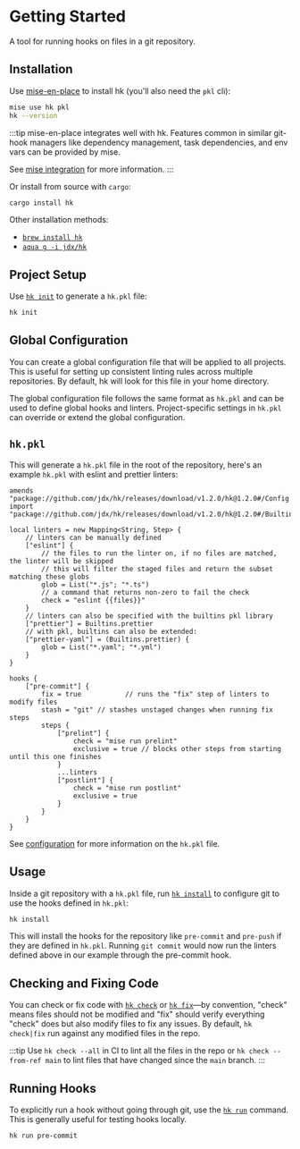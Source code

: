 # Getting Started

A tool for running hooks on files in a git repository.

## Installation

Use [mise-en-place](https://github.com/jdx/mise) to install hk (you'll also need the `pkl` cli):

```sh
mise use hk pkl
hk --version
```

:::tip
mise-en-place integrates well with hk. Features common in similar git-hook managers like dependency management, task dependencies, and env vars can be provided by mise.

See [mise integration](/mise_integration) for more information.
:::

Or install from source with `cargo`:

```sh
cargo install hk
```

Other installation methods:

- [`brew install hk`](https://formulae.brew.sh/formula/hk)
- [`aqua g -i jdx/hk`](https://github.com/aquaproj/aqua-registry/blob/main/pkgs/jdx/hk/registry.yaml)

## Project Setup

Use [`hk init`](/cli/init) to generate a `hk.pkl` file:

```sh
hk init
```

## Global Configuration

You can create a global configuration file that will be applied to all projects. This is useful for setting up consistent linting rules across multiple repositories. By default, hk will look for this file in your home directory.

The global configuration file follows the same format as `hk.pkl` and can be used to define global hooks and linters. Project-specific settings in `hk.pkl` can override or extend the global configuration.

## `hk.pkl`

This will generate a `hk.pkl` file in the root of the repository, here's an example `hk.pkl` with eslint and prettier linters:

```pkl
amends "package://github.com/jdx/hk/releases/download/v1.2.0/hk@1.2.0#/Config.pkl"
import "package://github.com/jdx/hk/releases/download/v1.2.0/hk@1.2.0#/Builtins.pkl"

local linters = new Mapping<String, Step> {
    // linters can be manually defined
    ["eslint"] {
        // the files to run the linter on, if no files are matched, the linter will be skipped
        // this will filter the staged files and return the subset matching these globs
        glob = List("*.js"; "*.ts")
        // a command that returns non-zero to fail the check
        check = "eslint {{files}}"
    }
    // linters can also be specified with the builtins pkl library
    ["prettier"] = Builtins.prettier
    // with pkl, builtins can also be extended:
    ["prettier-yaml"] = (Builtins.prettier) {
        glob = List("*.yaml"; "*.yml")
    }
}

hooks {
    ["pre-commit"] {
        fix = true           // runs the "fix" step of linters to modify files
        stash = "git" // stashes unstaged changes when running fix steps
        steps {
            ["prelint"] {
                check = "mise run prelint"
                exclusive = true // blocks other steps from starting until this one finishes
            }
            ...linters
            ["postlint"] {
                check = "mise run postlint"
                exclusive = true
            }
        }
    }
}
```

See [configuration](/configuration) for more information on the `hk.pkl` file.

## Usage

Inside a git repository with a `hk.pkl` file, run [`hk install`](/cli/install) to configure git to use the hooks defined in `hk.pkl`:

```sh
hk install
```

This will install the hooks for the repository like `pre-commit` and `pre-push` if they are defined in `hk.pkl`. Running `git commit` would now run the linters defined above in our example through the pre-commit hook.

## Checking and Fixing Code

You can check or fix code with [`hk check`](/cli/check) or [`hk fix`](/cli/fix)—by convention, "check" means files should not be modified and "fix"
should verify everything "check" does but also modify files to fix any issues. By default, `hk check|fix` run against any modified files in the repo.

:::tip
Use `hk check --all` in CI to lint all the files in the repo or `hk check --from-ref main` to lint files that have changed since the `main` branch.
:::

## Running Hooks

To explicitly run a hook without going through git, use the [`hk run`](/cli/run) command. This is generally useful for testing hooks locally.

```sh
hk run pre-commit
```
